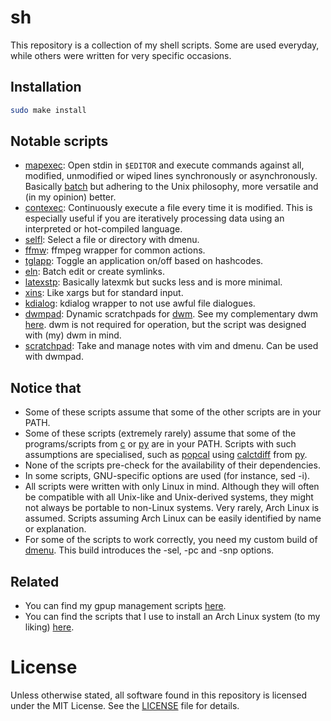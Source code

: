 # sh
This repository is a collection of my shell scripts. Some are used everyday, while others were written for very specific occasions.

## Installation

```sh
sudo make install
```

## Notable scripts
- [mapexec](mapexec): Open stdin in `$EDITOR` and execute commands against all, modified, unmodified or wiped lines synchronously or asynchronously. Basically [batch](https://github.com/alexherbo2/batch) but adhering to the Unix philosophy, more versatile and (in my opinion) better.
- [contexec](contexec): Continuously execute a file every time it is modified. This is especially useful if you are iteratively processing data using an interpreted or hot-compiled language.
- [selfl](selfl): Select a file or directory with dmenu.
- [ffmw](ffmw): ffmpeg wrapper for common actions.
- [tglapp](tglapp): Toggle an application on/off based on hashcodes.
- [eln](eln): Batch edit or create symlinks.
- [latexstp](latexstp): Basically latexmk but sucks less and is more minimal.
- [xins](xins): Like xargs but for standard input.
- [kdialog](kdialog): kdialog wrapper to not use awful file dialogues.
- [dwmpad](dwmpad): Dynamic scratchpads for [dwm](https://dwm.suckless.org). See my complementary dwm [here](https://github.com/XPhyro/dwm-xphyro). dwm is not required for operation, but the script was designed with (my) dwm in mind.
- [scratchpad](scratchpad): Take and manage notes with vim and dmenu. Can be used with dwmpad.

## Notice that
- Some of these scripts assume that some of the other scripts are in your PATH.
- Some of these scripts (extremely rarely) assume that some of the programs/scripts from [c](https://github.com/XPhyro/c) or [py](https://github.com/XPhyro/py) are in your PATH. Scripts with such assumptions are specialised, such as [popcal](popcal) using [calctdiff](https://github.com/XPhyro/py/tree/master/calctdiff) from [py](https://github.com/XPhyro/py).
- None of the scripts pre-check for the availability of their dependencies.
- In some scripts, GNU-specific options are used (for instance, sed -i).
- All scripts were written with only Linux in mind. Although they will often be compatible with all Unix-like and Unix-derived systems, they might not always be portable to non-Linux systems. Very rarely, Arch Linux is assumed. Scripts assuming Arch Linux can be easily identified by name or explanation.
- For some of the scripts to work correctly, you need my custom build of [dmenu](https://github.com/XPhyro/dmenu-xphyro). This build introduces the -sel, -pc and -snp options.

## Related
- You can find my gpup management scripts [here](https://github.com/XPhyro/gpupmanager).
- You can find the scripts that I use to install an Arch Linux system (to my liking) [here](https://github.com/XPhyro/archinstall).

# License
Unless otherwise stated, all software found in this repository is licensed under the MIT License. See the [LICENSE](LICENSE) file for details.
